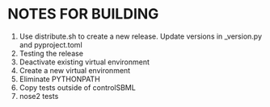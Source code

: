 # NOTES FOR BUILDING
1. Use distribute.sh to create a new release. Update versions in _version.py and pyproject.toml
2. Testing the release
  1. Deactivate existing virtual environment
  1. Create a new virtual environment
  1. Eliminate PYTHONPATH
  1. Copy tests outside of controlSBML
  1. nose2 tests
